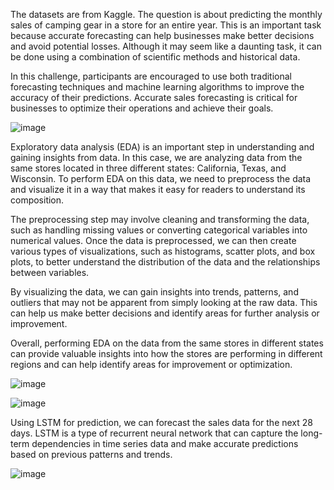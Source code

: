 The datasets are from Kaggle. The question is about predicting the monthly sales of camping gear in a store for an entire year. This is an important task because accurate forecasting can help businesses make better decisions and avoid potential losses. Although it may seem like a daunting task, it can be done using a combination of scientific methods and historical data.

In this challenge, participants are encouraged to use both traditional forecasting techniques and machine learning algorithms to improve the accuracy of their predictions. Accurate sales forecasting is critical for businesses to optimize their operations and achieve their goals.

![image](https://user-images.githubusercontent.com/85270632/226174850-f5f2b087-2dab-4e21-8067-eb161d4bfec0.png)

Exploratory data analysis (EDA) is an important step in understanding and gaining insights from data. In this case, we are analyzing data from the same stores located in three different states: California, Texas, and Wisconsin. To perform EDA on this data, we need to preprocess the data and visualize it in a way that makes it easy for readers to understand its composition.

The preprocessing step may involve cleaning and transforming the data, such as handling missing values or converting categorical variables into numerical values. Once the data is preprocessed, we can then create various types of visualizations, such as histograms, scatter plots, and box plots, to better understand the distribution of the data and the relationships between variables.

By visualizing the data, we can gain insights into trends, patterns, and outliers that may not be apparent from simply looking at the raw data. This can help us make better decisions and identify areas for further analysis or improvement.

Overall, performing EDA on the data from the same stores in different states can provide valuable insights into how the stores are performing in different regions and can help identify areas for improvement or optimization.

![image](https://user-images.githubusercontent.com/85270632/226174954-feb6adb3-2f30-491e-b46c-645c95c7a9ed.png)

![image](https://user-images.githubusercontent.com/85270632/226174930-491a1a1f-a80c-4085-8b0a-5215912366d7.png)

Using LSTM for prediction, we can forecast the sales data for the next 28 days. LSTM is a type of recurrent neural network that can capture the long-term dependencies in time series data and make accurate predictions based on previous patterns and trends.

![image](https://user-images.githubusercontent.com/85270632/226174881-811df216-734c-4229-9ded-15e5e7ae1830.png)
